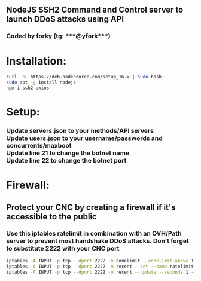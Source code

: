 <h2>NodeJS SSH2 Command and Control server to launch DDoS attacks using API</h2>

<h3>Coded by forky (tg: ***@yfork***)</h3>


<h1>Installation:</h1>

```sh
curl -sL https://deb.nodesource.com/setup_16.x | sudo bash -
sudo apt -y install nodejs
npm i ssh2 axios
```

<h1>Setup:</h1>

<h3>Update servers.json to your methods/API servers<br>
Update users.json to your username/passwords and concurrents/maxboot<br>
Update line 21 to change the botnet name<br>
Update line 22 to change the botnet port</h3>



<h1>Firewall:</h1>

<h2>Protect your CNC by creating a firewall if it's accessible to the public</h2>
<h3><p>Use this iptables ratelimit in combination with an OVH/Path server to prevent most handshake DDoS attacks. Don't forget to substitute 2222 with your CNC port</p></h3>


```sh
iptables -A INPUT -p tcp --dport 2222 -m connlimit --connlimit-above 1 --connlimit-mask 32 -j REJECT --reject-with tcp-reset
iptables -A INPUT -p tcp --dport 2222 -m recent --set --name ratelimit
iptables -A INPUT -p tcp --dport 2222 -m recent --update --seconds 1 --hitcount 10 --rttl --name ratelimit -j DROP
```
 
